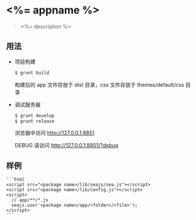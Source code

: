 # <%= appname %>

> <%= description %>

## 用法

- 项目构建

    ```bash
    $ grunt build
    ```

    构建后的 app 文件存放于 dist 目录，css 文件存放于 themes/default/css 目录

- 调试服务器

    ```bash
    $ grunt develop
    $ grunt release
    ```

    浏览器中访问 http://127.0.0.1:8851

    DEBUG 请访问 http://127.0.0.1:8851/?debug

## 样例

    ```html
    <script src="<package name>/lib/seajs/sea.js"></script>
    <script src="<package name>/lib/config.js"></script>
    <script>
      // app/**/*.js
      seajs.use('<package name>/app/<folder>/<file>');
    </script>
    ```
